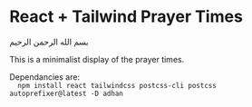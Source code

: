 # React + Tailwind Prayer Times
<p>بسم الله الرحمن الرحيم</p>
<p>This is a minimalist display of the prayer times. 

<p>Dependancies are:
<code>
  npm install react tailwindcss postcss-cli postcss autoprefixer@latest -D adhan
</code>
</p>

